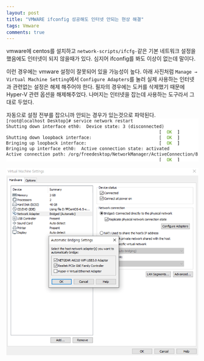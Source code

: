 ```yaml
---
layout: post
title: "VMWARE ifconfig 성공해도 인터넷 안되는 현상 해결"
tags: Vmware
comments: true
---
```


vmware에 centos를 설치하고 `network-scripts/ifcfg-`같은 기본 네트워크 설정을 했음에도 인터넷이 되지 않을때가 있다. 심지어 ifconfig를 봐도 이상이 없는데 말이다.

이런 경우에는 vmware 설정이 잘못되어 있을 가능성이 높다.
아래 사진처럼 `Manage → Virtual Machine Setting`에서 `Configure Adapters`를 눌러 실제 사용하는 인터넷과 관련없는 설정은 해제 해주어야 한다. 필자의 경우에는 도커를 삭제했기 때문에 Hyper-V 관련 옵션을 해제해주었다. 나머지는 인터넷을 잡는데 사용하는 도구라서 그대로 두었다.

자동으로 설정 전부를 잡으니까 안되는 경우가 있는것으로 파악된다.
<img src="/images/vmware2.png">

<img src="/images/vmware1.png">

